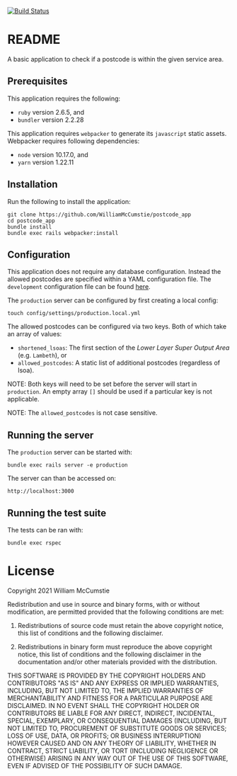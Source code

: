 [![Build Status](https://app.travis-ci.com/WilliamMcCumstie/postcode_app.svg?branch=master)](https://app.travis-ci.com/WilliamMcCumstie/postcode_app)

# README

A basic application to check if a postcode is within the given service area.

## Prerequisites

This application requires the following:

* `ruby` version 2.6.5, and
* `bundler` version 2.2.28

This application requires `webpacker` to generate its `javascript` static assets. Webpacker requires following dependencies:

* `node` version 10.17.0, and
* `yarn` version 1.22.11

## Installation

Run the following to install the application:

```
git clone https://github.com/WilliamMcCumstie/postcode_app
cd postcode_app
bundle install
bundle exec rails webpacker:install
```

## Configuration

This application does not require any database configuration. Instead the allowed postcodes are specified within a YAML configuration file. The `development` configuration file can be found [here](config/settings/development.yml).

The `production` server can be configured by first creating a local config:

```
touch config/settings/production.local.yml
```

The allowed postcodes can be configured via two keys. Both of which take an array of values:

* `shortened_lsoas`: The first section of the _Lower Layer Super Output Area_ (e.g. `Lambeth`), or
* `allowed_postcodes`: A static list of additional postcodes (regardless of lsoa).

NOTE: Both keys will need to be set before the server will start in `production`. An empty array `[]` should be used if a particular key is not applicable.

NOTE: The `allowed_postcodes` is not case sensitive.

## Running the server

The `production` server can be started with:

```
bundle exec rails server -e production
```

The server can than be accessed on:

`http://localhost:3000`

## Running the test suite

The tests can be ran with:

```
bundle exec rspec
```

# License

Copyright 2021 William McCumstie

Redistribution and use in source and binary forms, with or without modification, are permitted provided that the following conditions are met:

1. Redistributions of source code must retain the above copyright notice, this list of conditions and the following disclaimer.

2. Redistributions in binary form must reproduce the above copyright notice, this list of conditions and the following disclaimer in the documentation and/or other materials provided with the distribution.

THIS SOFTWARE IS PROVIDED BY THE COPYRIGHT HOLDERS AND CONTRIBUTORS "AS IS" AND ANY EXPRESS OR IMPLIED WARRANTIES, INCLUDING, BUT NOT LIMITED TO, THE IMPLIED WARRANTIES OF MERCHANTABILITY AND FITNESS FOR A PARTICULAR PURPOSE ARE DISCLAIMED. IN NO EVENT SHALL THE COPYRIGHT HOLDER OR CONTRIBUTORS BE LIABLE FOR ANY DIRECT, INDIRECT, INCIDENTAL, SPECIAL, EXEMPLARY, OR CONSEQUENTIAL DAMAGES (INCLUDING, BUT NOT LIMITED TO, PROCUREMENT OF SUBSTITUTE GOODS OR SERVICES; LOSS OF USE, DATA, OR PROFITS; OR BUSINESS INTERRUPTION) HOWEVER CAUSED AND ON ANY THEORY OF LIABILITY, WHETHER IN CONTRACT, STRICT LIABILITY, OR TORT (INCLUDING NEGLIGENCE OR OTHERWISE) ARISING IN ANY WAY OUT OF THE USE OF THIS SOFTWARE, EVEN IF ADVISED OF THE POSSIBILITY OF SUCH DAMAGE.
